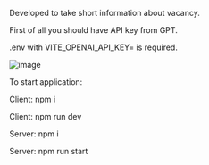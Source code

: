 Developed to take short information about vacancy.


First of all you should have API key from GPT.

.env with VITE_OPENAI_API_KEY= is required.

![image](https://github.com/jesuitdelray/client-server-app-gpt-scraper/assets/124043530/f733a05b-0e0b-4a88-b7e3-e5b79582ede1)


To start application:

Client: npm i

Client: npm run dev

Server: npm i

Server: npm run start
